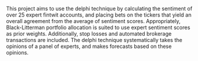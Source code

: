 This project aims to use the delphi technique by calculating the sentiment of over 25 expert fintwit accounts, and placing bets on the tickers that yield an overall agreement
from the average of sentiment scores. Appropriately, Black-Litterman portfolio allocation is suited to use expert sentiment scores as prior weights. Additionally, stop losses
and automated brokerage transactions are included. The delphi technique systematically takes the opinions of a panel of experts, and makes forecasts based on these opinions.
